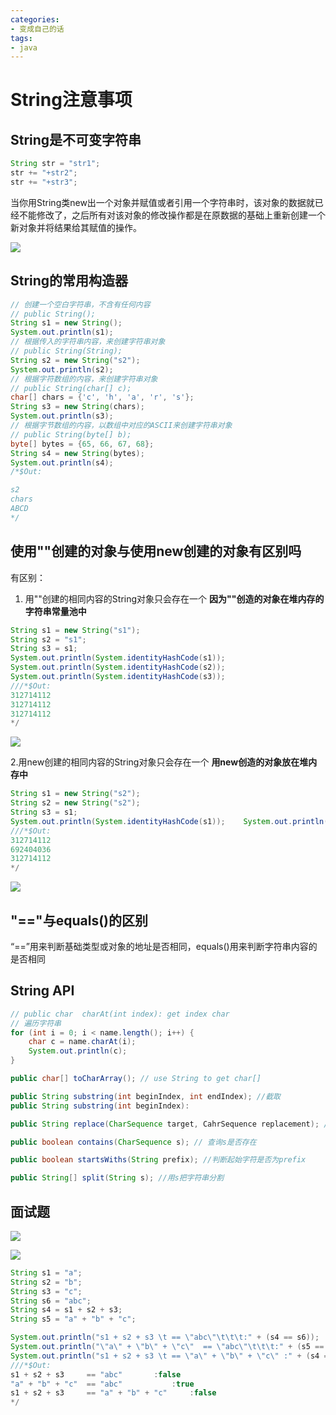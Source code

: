 ```yaml
---
categories: 
- 变成自己的话
tags: 
- java
---
```


# String注意事项

## String是不可变字符串

``` java
String str = "str1";
str += "+str2";
str += "+str3";
```

当你用String类new出一个对象并赋值或者引用一个字符串时，该对象的数据就已经不能修改了，之后所有对该对象的修改操作都是在原数据的基础上重新创建一个新对象并将结果给其赋值的操作。


![](https://jam-note-img.oss-cn-hangzhou.aliyuncs.com/leanote-img/20221014092209.png)

## String的常用构造器
``` java 
// 创建一个空白字符串，不含有任何内容
// public String();
String s1 = new String();
System.out.println(s1);
// 根据传入的字符串内容，来创建字符串对象
// public String(String);
String s2 = new String("s2");
System.out.println(s2);
// 根据字符数组的内容，来创建字符串对象
// public String(char[] c);
char[] chars = {'c', 'h', 'a', 'r', 's'};
String s3 = new String(chars);
System.out.println(s3);
// 根据字节数组的内容，以数组中对应的ASCII来创建字符串对象
// public String(byte[] b);
byte[] bytes = {65, 66, 67, 68};
String s4 = new String(bytes);
System.out.println(s4);
/*$Out:

s2
chars
ABCD
*/
```

## 使用""创建的对象与使用new创建的对象有区别吗
有区别：

1.  用""创建的相同内容的String对象只会存在一个
**因为""创造的对象在堆内存的字符串常量池中**
``` java
String s1 = new String("s1");
String s2 = "s1";
String s3 = s1;        
System.out.println(System.identityHashCode(s1));
System.out.println(System.identityHashCode(s2));
System.out.println(System.identityHashCode(s3));
///*$Out:
312714112
312714112
312714112
*/
```
![](https://jam-note-img.oss-cn-hangzhou.aliyuncs.com/leanote-img/20221014100824.png)

2.用new创建的相同内容的String对象只会存在一个
**用new创造的对象放在堆内存中**
``` java
String s1 = new String("s2");
String s2 = new String("s2");
String s3 = s1;
System.out.println(System.identityHashCode(s1));    System.out.println(System.identityHashCode(s2));  System.out.println(System.identityHashCode(s3));
///*$Out:
312714112
692404036
312714112
*/
```
![](https://jam-note-img.oss-cn-hangzhou.aliyuncs.com/leanote-img/20221014100940.png)

## "=="与equals()的区别

“==”用来判断基础类型或对象的地址是否相同，equals()用来判断字符串内容的是否相同

## String API
```java
// public char  charAt(int index): get index char
// 遍历字符串
for (int i = 0; i < name.length(); i++) {
    char c = name.charAt(i);
    System.out.println(c);
}

public char[] toCharArray(); // use String to get char[] 

public String substring(int beginIndex, int endIndex); //截取
public String substring(int beginIndex):

public String replace(CharSequence target, CahrSequence replacement); //替换

public boolean contains(CharSequence s); // 查询s是否存在

public boolean startsWiths(String prefix); //判断起始字符是否为prefix

public String[] split(String s); //用s把字符串分割
```

## 面试题
![](https://jam-note-img.oss-cn-hangzhou.aliyuncs.com/leanote-img/20221014101249.png)

![](https://jam-note-img.oss-cn-hangzhou.aliyuncs.com/leanote-img/20221014102339.png)
```java
String s1 = "a";
String s2 = "b";
String s3 = "c";
String s6 = "abc";
String s4 = s1 + s2 + s3;
String s5 = "a" + "b" + "c";

System.out.println("s1 + s2 + s3 \t == \"abc\"\t\t\t:" + (s4 == s6));
System.out.println("\"a\" + \"b\" + \"c\"  == \"abc\"\t\t\t:" + (s5 == s6));
System.out.println("s1 + s2 + s3 \t == \"a\" + \"b\" + \"c\" :" + (s4 == s5));
///*$Out:
s1 + s2 + s3 	 == "abc"		:false
"a" + "b" + "c"  == "abc"	        :true
s1 + s2 + s3 	 == "a" + "b" + "c"     :false
*/
```



